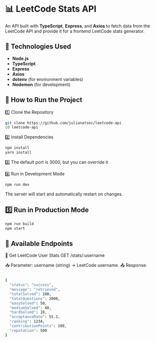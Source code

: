 # 📊 LeetCode Stats API

An API built with **TypeScript**, **Express**, and **Axios** to fetch data from the LeetCode API and provide it for a frontend LeetCode stats generator.

## 🚀 Technologies Used

- **Node.js**
- **TypeScript**
- **Express**
- **Axios**
- **dotenv** (for environment variables)
- **Nodemon** (for development)

## 🔧 How to Run the Project

1️⃣ Clone the Repository

```bash
git clone https://github.com/julianatsoc/leetcode-api
cd leetcode-api
```

2️⃣ Install Dependencies

```bash
npm install
yarn install
```

3️⃣ The default port is 3000, but you can override it

4️⃣ Run in Development Mode

```bash
npm run dev
```

The server will start and automatically restart on changes.

## 5️⃣ Run in Production Mode

```bash
npm run build
npm start
```

## 📡 Available Endpoints

🔹 Get LeetCode User Stats
GET /stats/:username

📥 Parameter: username (string) → LeetCode username.
📤 Response:

```bash

{
  "status": "success",
  "message": "retrieved",
  "totalSolved": 100,
  "totalQuestions": 2000,
  "easySolved": 50,
  "mediumSolved": 40,
  "hardSolved": 10,
  "acceptanceRate": 55.2,
  "ranking": 1234,
  "contributionPoints": 100,
  "reputation": 500
}
```
